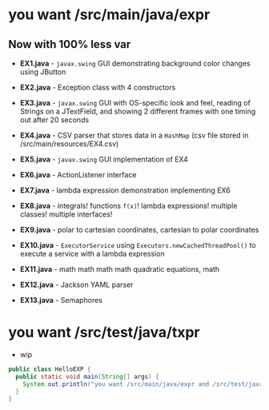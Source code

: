 # you want /src/main/java/expr
## Now with 100% less var

- **EX1.java** - `javax.swing` GUI demonstrating background color changes using JButton

- **EX2.java** - Exception class with 4 constructors

- **EX3.java** - `javax.swing` GUI with OS-specific look and feel, 
reading of Strings on a JTextField,
and showing 2 different frames with one timing out after 20 seconds

- **EX4.java** - CSV parser that stores data in a `HashMap` 
(csv file stored in /src/main/resources/EX4.csv)

- **EX5.java** - `javax.swing` GUI implementation of EX4

- **EX6.java** - ActionListener interface

- **EX7.java** - lambda expression demonstration implementing EX6

- **EX8.java** - integrals! functions `f(x)`! lambda expressions! 
multiple classes! multiple interfaces!

- **EX9.java** - polar to cartesian coordinates,
cartesian to polar coordinates

- **EX10.java** - `ExecutorService` using `Executors.newCachedThreadPool()`
to execute a service with a lambda expression

- **EX11.java** - math math math math quadratic equations, math

- **EX12.java** - Jackson YAML parser

- **EX13.java** - Semaphores

# you want /src/test/java/txpr

- wip

```java
public class HelloEXP {
  public static void main(String[] args) {
    System.out.println("you want /src/main/java/expr and /src/test/java/txpr");
  }
}
```